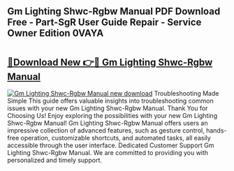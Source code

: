 ## Gm Lighting Shwc-Rgbw Manual PDF Download Free - Part-SgR User Guide Repair - Service Owner Edition 0VAYA

# <h2><a href="http://bc10454.oget.top/?id=Gm+Lighting+Shwc-Rgbw+Manual">🔗Download New 👉🔴 Gm Lighting Shwc-Rgbw Manual</a></h2>

[![Gm Lighting Shwc-Rgbw Manual new download](https://i.imgur.com/5g1atiW.png)](http://bc10454.oget.top/?id=Gm+Lighting+Shwc-Rgbw+Manual)
Troubleshooting Made Simple This guide offers valuable insights into troubleshooting common issues with your new Gm Lighting Shwc-Rgbw Manual. Thank You for Choosing Us! Enjoy exploring the possibilities with your new Gm Lighting Shwc-Rgbw Manual! Gm Lighting Shwc-Rgbw Manual offers users an impressive collection of advanced features, such as gesture control, hands-free operation, customizable shortcuts, and automated tasks, all easily accessible through the user interface. Dedicated Customer Support Gm Lighting Shwc-Rgbw Manual. We are committed to providing you with personalized and timely support.
